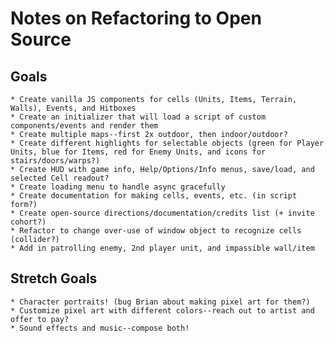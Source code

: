 # Notes on Refactoring to Open Source


## Goals

    * Create vanilla JS components for cells (Units, Items, Terrain, Walls), Events, and Hitboxes
    * Create an initializer that will load a script of custom components/events and render them
    * Create multiple maps--first 2x outdoor, then indoor/outdoor?
    * Create different highlights for selectable objects (green for Player Units, blue for Items, red for Enemy Units, and icons for stairs/doors/warps?)
    * Create HUD with game info, Help/Options/Info menus, save/load, and selected Cell readout?
    * Create loading menu to handle async gracefully
    * Create documentation for making cells, events, etc. (in script form?)
    * Create open-source directions/documentation/credits list (+ invite cohort?)
    * Refactor to change over-use of window object to recognize cells (collider?)
    * Add in patrolling enemy, 2nd player unit, and impassible wall/item


## Stretch Goals

    * Character portraits! (bug Brian about making pixel art for them?)
    * Customize pixel art with different colors--reach out to artist and offer to pay?
    * Sound effects and music--compose both!